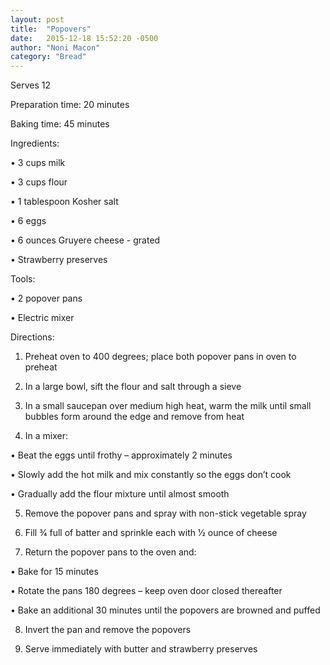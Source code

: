 ```yaml
---
layout: post
title:  "Popovers"
date:   2015-12-18 15:52:20 -0500
author: "Noni Macon"
category: "Bread"
---
```

Serves 12 

Preparation time: 20 minutes 

Baking time: 45 minutes

Ingredients:

• 3 cups milk

• 3 cups flour

• 1 tablespoon Kosher salt

• 6 eggs

• 6 ounces Gruyere cheese - grated 

• Strawberry preserves

Tools:

• 2 popover pans

• Electric mixer

Directions:

1. Preheat oven to 400 degrees; place both popover pans in oven to preheat

2. In a large bowl, sift the flour and salt through a sieve

3. In a small saucepan over medium high heat, warm the milk until small bubbles form around the edge and remove from heat

4. In a mixer:

• Beat the eggs until frothy – approximately 2 minutes

• Slowly add the hot milk and mix constantly so the eggs don’t cook

• Gradually add the flour mixture until almost smooth

5. Remove the popover pans and spray with non-stick vegetable spray

6. Fill 3⁄4 full of batter and sprinkle each with 1⁄2 ounce of cheese

7. Return the popover pans to the oven and:

• Bake for 15 minutes

• Rotate the pans 180 degrees – keep oven door closed thereafter

• Bake an additional 30 minutes until the popovers are browned and puffed

8. Invert the pan and remove the popovers

9. Serve immediately with butter and strawberry preserves